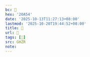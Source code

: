 ```yaml
---
bc: 𠩔
hex: '20A54'
date: '2025-10-13T11:27:13+08:00'
lastmod: '2025-10-20T19:44:52+08:00'
title: 󰖐
url: 󰖐
tags: [𠩔]
src: GHZR
note:
---
```

